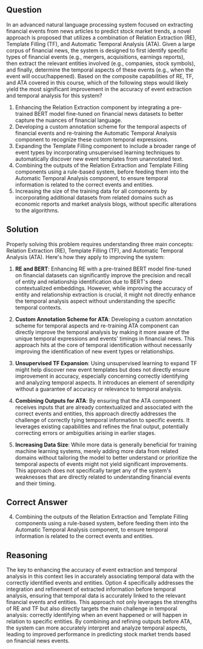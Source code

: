## Question

In an advanced natural language processing system focused on extracting financial events from news articles to predict stock market trends, a novel approach is proposed that utilizes a combination of Relation Extraction (RE), Template Filling (TF), and Automatic Temporal Analysis (ATA). Given a large corpus of financial news, the system is designed to first identify specific types of financial events (e.g., mergers, acquisitions, earnings reports), then extract the relevant entities involved (e.g., companies, stock symbols), and finally, determine the temporal aspects of these events (e.g., when the event will occur/happened). Based on the composite capabilities of RE, TF, and ATA covered in this course, which of the following steps would likely yield the most significant improvement in the accuracy of event extraction and temporal analysis for this system?

1. Enhancing the Relation Extraction component by integrating a pre-trained BERT model fine-tuned on financial news datasets to better capture the nuances of financial language.
2. Developing a custom annotation scheme for the temporal aspects of financial events and re-training the Automatic Temporal Analysis component to recognize these custom temporal expressions.
3. Expanding the Template Filling component to include a broader range of event types by incorporating unsupervised learning techniques to automatically discover new event templates from unannotated text.
4. Combining the outputs of the Relation Extraction and Template Filling components using a rule-based system, before feeding them into the Automatic Temporal Analysis component, to ensure temporal information is related to the correct events and entities.
5. Increasing the size of the training data for all components by incorporating additional datasets from related domains such as economic reports and market analysis blogs, without specific alterations to the algorithms.

## Solution

Properly solving this problem requires understanding three main concepts: Relation Extraction (RE), Template Filling (TF), and Automatic Temporal Analysis (ATA). Here's how they apply to improving the system:

1. **RE and BERT**: Enhancing RE with a pre-trained BERT model fine-tuned on financial datasets can significantly improve the precision and recall of entity and relationship identification due to BERT's deep contextualized embeddings. However, while improving the accuracy of entity and relationship extraction is crucial, it might not directly enhance the temporal analysis aspect without understanding the specific temporal contexts.

2. **Custom Annotation Scheme for ATA**: Developing a custom annotation scheme for temporal aspects and re-training ATA component can directly improve the temporal analysis by making it more aware of the unique temporal expressions and events' timings in financial news. This approach hits at the core of temporal identification without necessarily improving the identification of new event types or relationships.

3. **Unsupervised TF Expansion**: Using unsupervised learning to expand TF might help discover new event templates but does not directly ensure improvement in accuracy, especially concerning correctly identifying and analyzing temporal aspects. It introduces an element of serendipity without a guarantee of accuracy or relevance to temporal analysis.

4. **Combining Outputs for ATA**: By ensuring that the ATA component receives inputs that are already contextualized and associated with the correct events and entities, this approach directly addresses the challenge of correctly tying temporal information to specific events. It leverages existing capabilities and refines the final output, potentially correcting errors or ambiguities arising in earlier stages.

5. **Increasing Data Size**: While more data is generally beneficial for training machine learning systems, merely adding more data from related domains without tailoring the model to better understand or prioritize the temporal aspects of events might not yield significant improvements. This approach does not specifically target any of the system's weaknesses that are directly related to understanding financial events and their timing.

## Correct Answer

4. Combining the outputs of the Relation Extraction and Template Filling components using a rule-based system, before feeding them into the Automatic Temporal Analysis component, to ensure temporal information is related to the correct events and entities.

## Reasoning

The key to enhancing the accuracy of event extraction and temporal analysis in this context lies in accurately associating temporal data with the correctly identified events and entities. Option 4 specifically addresses the integration and refinement of extracted information before temporal analysis, ensuring that temporal data is accurately linked to the relevant financial events and entities. This approach not only leverages the strengths of RE and TF but also directly targets the main challenge in temporal analysis: correctly identifying when an event happened or will happen in relation to specific entities. By combining and refining outputs before ATA, the system can more accurately interpret and analyze temporal aspects, leading to improved performance in predicting stock market trends based on financial news events.